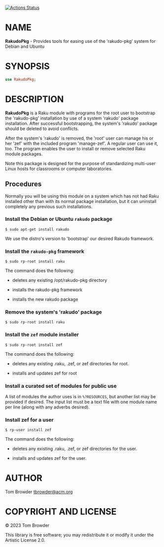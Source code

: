 [![Actions Status](https://github.com/tbrowder/RakudoPkg/actions/workflows/test.yml/badge.svg)](https://github.com/tbrowder/RakudoPkg/actions)

NAME
====

**RakudoPkg** - Provides tools for easing use of the 'rakudo-pkg' system for Debian and Ubuntu

SYNOPSIS
========

```raku
use RakudoPkg;
```

DESCRIPTION
===========

**RakudoPkg** is a Raku module with programs for the root user to bootstrap the 'rakudo-pkg' installation by use of a system 'rakudo' package installation. After successful bootstrapping, the system's 'rakudo' package should be deleted to avoid conflicts.

After the system's 'rakudo' is removed, the 'root' user can manage his or her 'zef' with the included program 'manage-zef'. A regular user can use it, too. The program enables the user to install or remove selected Raku module packages.

Note this package is designed for the purpose of standardizing multi-user Linux hosts for classrooms or computer laboratories.

Procedures
----------

Normally you will be using this module on a system which has not had Raku installed other than with its normal package installation, but it can uninstall completely any previous such installations.

### Install the Debian or Ubuntu `rakudo` package

    $ sudo apt-get install rakudo

We use the distro's version to 'bootstrap' our desired Rakudo framework.

### Install the `rakudo-pkg` framework

    $ sudo rp-root install raku

The command does the following:

  * deletes any existing /opt/rakudo-pkg directory

  * installs the rakudo-pkg framework

  * installs the new rakudo package

### Remove the system's 'rakudo' package

    $ sudo rp-root install raku

### Install the `zef` module installer

    $ sudo rp-root install zef

The command does the following:

  * deletes any existing .raku, .zef, or zef directories for root.

  * installs and updates zef for root

### Install a curated set of modules for public use

A list of modules the author uses is in `%?RESOURCES`, but another list may be provided if desired. The input list must be a text file with one module name per line (along with any adverbs desired).

### Install zef for a user

    $ rp-user install zef

The command does the following:

  * deletes any existing .raku, .zef, or zef directories for the user.

  * installs and updates zef for the user.

AUTHOR
======

Tom Browder <tbrowder@acm.org>

COPYRIGHT AND LICENSE
=====================

© 2023 Tom Browder

This library is free software; you may redistribute it or modify it under the Artistic License 2.0.

